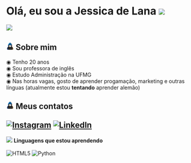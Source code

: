 
<h1><b>Olá, eu sou a Jessica de Lana </b><img src="https://media.giphy.com/media/hvRJCLFzcasrR4ia7z/giphy.gif" width="25"></h1>
<a href="https://github.com/DenverCoder1/readme-typing-svg"><img src="https://readme-typing-svg.herokuapp.com?font=Time+New+Roman&color=pink&size=20&center=false&vCenter=false&width=600&height=100&lines=Essa+é+a+minha+página+para+o+Desafio++da+Dio+&hearts;"></a>
  
<picture><img src = "https://github.com/0xAbdulKhalid/0xAbdulKhalid/raw/main/assets/mdImages/about_me.gif" width = 20px></picture>  **Sobre mim**
-
◉ Tenho 20 anos
<br>
◉ Sou professora de inglês
<br>
◉ Estudo Administração na UFMG
<br>
◉ Nas horas vagas, gosto de aprender progamação, marketing e outras línguas (atualmente estou **tentando** aprender alemão)
<br>


<picture><img src = "https://github.com/0xAbdulKhalid/0xAbdulKhalid/raw/main/assets/mdImages/about_me.gif" width = 20px></picture>  **Meus contatos**
<br>
<br>
[![Instagram](https://img.shields.io/badge/Instagram-E4405F?style=for-the-badge&logo=instagram&logoColor=white)](https://www.instagram.com/jessi.lpxd/) 
[![LinkedIn](https://img.shields.io/badge/LinkedIn-0077B5?style=for-the-badge&logo=linkedin&logoColor=white)](https://www.linkedin.com/in/jessicadelana/)
-
<picture><img src = "https://media2.giphy.com/media/QssGEmpkyEOhBCb7e1/giphy.gif?cid=ecf05e47a0n3gi1bfqntqmob8g9aid1oyj2wr3ds3mg700bl&rid=giphy.gif" width = 20px></picture>   **Linguagens que estou aprendendo** 
<br>
<br>
![HTML5](https://img.shields.io/badge/HTML5%20-%23E34F26.svg?style=for-the-badge&logo=html5&logoColor=white)
![Python](https://img.shields.io/badge/Python%20-%2314354C.svg?style=for-the-badge&logo=python&logoColor=white)
